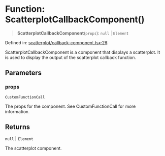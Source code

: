 # Function: ScatterplotCallbackComponent()

> **ScatterplotCallbackComponent**(`props`): `null` \| `Element`

Defined in: [scatterplot/callback-component.tsx:26](https://github.com/GeoDaCenter/openassistant/blob/aa41155e698e0b65b1716140c0c14440cdd9d76a/packages/echarts/src/scatterplot/callback-component.tsx#L26)

ScatterplotCallbackComponent is a component that displays a scatterplot.
It is used to display the output of the scatterplot callback function.

## Parameters

### props

`CustomFunctionCall`

The props for the component. See CustomFunctionCall for more information.

## Returns

`null` \| `Element`

The scatterplot component.
